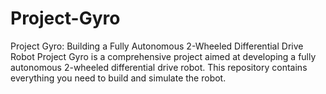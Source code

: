 # Project-Gyro
Project Gyro: Building a Fully Autonomous 2-Wheeled Differential Drive Robot Project Gyro is a comprehensive project aimed at developing a fully autonomous 2-wheeled differential drive robot. This repository contains everything you need to build and simulate the robot.
